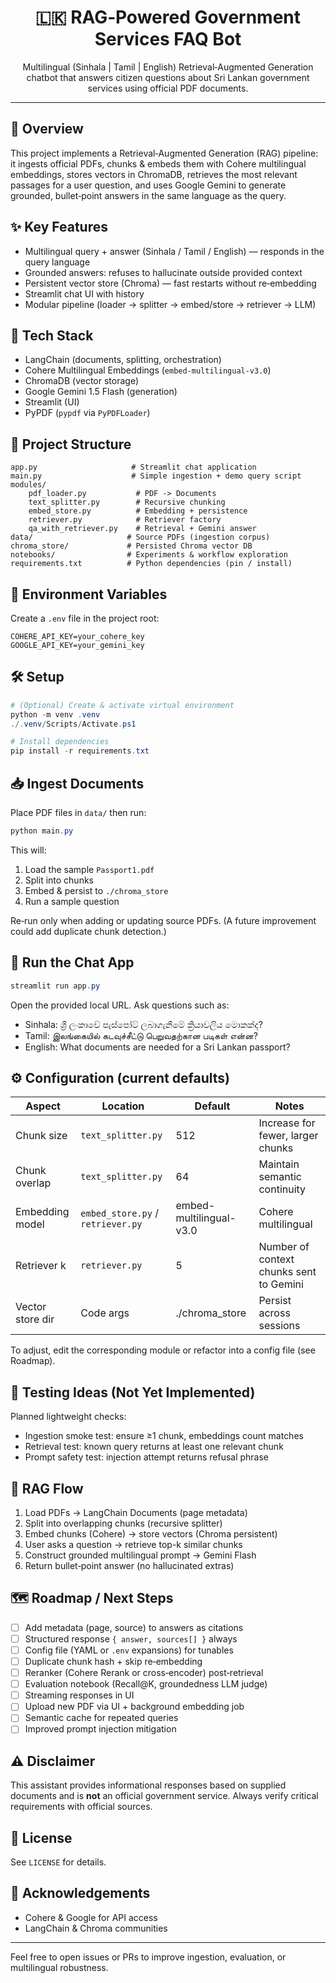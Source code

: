 <div align="center">

# 🇱🇰 RAG‑Powered Government Services FAQ Bot

Multilingual (Sinhala | Tamil | English) Retrieval‑Augmented Generation chatbot that answers citizen questions about Sri Lankan government services using official PDF documents.

</div>

---

## 🚀 Overview
This project implements a Retrieval‑Augmented Generation (RAG) pipeline: it ingests official PDFs, chunks & embeds them with Cohere multilingual embeddings, stores vectors in ChromaDB, retrieves the most relevant passages for a user question, and uses Google Gemini to generate grounded, bullet‑point answers in the same language as the query.

## ✨ Key Features
- Multilingual query + answer (Sinhala / Tamil / English) — responds in the query language
- Grounded answers: refuses to hallucinate outside provided context
- Persistent vector store (Chroma) — fast restarts without re‑embedding
- Streamlit chat UI with history
- Modular pipeline (loader → splitter → embed/store → retriever → LLM)

## 🧱 Tech Stack
- LangChain (documents, splitting, orchestration)
- Cohere Multilingual Embeddings (`embed-multilingual-v3.0`)
- ChromaDB (vector storage)
- Google Gemini 1.5 Flash (generation)
- Streamlit (UI)
- PyPDF (`pypdf` via `PyPDFLoader`)

## 📂 Project Structure
```
app.py                     # Streamlit chat application
main.py                    # Simple ingestion + demo query script
modules/
	pdf_loader.py           # PDF -> Documents
	text_splitter.py        # Recursive chunking
	embed_store.py          # Embedding + persistence
	retriever.py            # Retriever factory
	qa_with_retriever.py    # Retrieval + Gemini answer
data/                     # Source PDFs (ingestion corpus)
chroma_store/             # Persisted Chroma vector DB
notebooks/                # Experiments & workflow exploration
requirements.txt          # Python dependencies (pin / install)
```

## 🔐 Environment Variables
Create a `.env` file in the project root:
```
COHERE_API_KEY=your_cohere_key
GOOGLE_API_KEY=your_gemini_key
```

## 🛠️ Setup
```powershell
# (Optional) Create & activate virtual environment
python -m venv .venv
./.venv/Scripts/Activate.ps1

# Install dependencies
pip install -r requirements.txt
```

## 📥 Ingest Documents
Place PDF files in `data/` then run:
```powershell
python main.py
```
This will:
1. Load the sample `Passport1.pdf`
2. Split into chunks
3. Embed & persist to `./chroma_store`
4. Run a sample question

Re‑run only when adding or updating source PDFs. (A future improvement could add duplicate chunk detection.)

## 💬 Run the Chat App
```powershell
streamlit run app.py
```
Open the provided local URL. Ask questions such as:
- Sinhala: ශ්‍රී ලංකාවේ පැස්පෝට් ලබාගැනීමේ ක්‍රියාවලිය මොකක්ද?
- Tamil: இலங்கையில் கடவுச்சீட்டு பெறுவதற்கான படிகள் என்ன?
- English: What documents are needed for a Sri Lankan passport?

## ⚙️ Configuration (current defaults)
| Aspect | Location | Default | Notes |
|--------|----------|---------|-------|
| Chunk size | `text_splitter.py` | 512 | Increase for fewer, larger chunks |
| Chunk overlap | `text_splitter.py` | 64 | Maintain semantic continuity |
| Embedding model | `embed_store.py` / `retriever.py` | embed-multilingual-v3.0 | Cohere multilingual |
| Retriever k | `retriever.py` | 5 | Number of context chunks sent to Gemini |
| Vector store dir | Code args | ./chroma_store | Persist across sessions |

To adjust, edit the corresponding module or refactor into a config file (see Roadmap).

## 🧪 Testing Ideas (Not Yet Implemented)
Planned lightweight checks:
- Ingestion smoke test: ensure ≥1 chunk, embeddings count matches
- Retrieval test: known query returns at least one relevant chunk
- Prompt safety test: injection attempt returns refusal phrase

## 🔄 RAG Flow
1. Load PDFs → LangChain Documents (page metadata)
2. Split into overlapping chunks (recursive splitter)
3. Embed chunks (Cohere) → store vectors (Chroma persistent)
4. User asks a question → retrieve top-k similar chunks
5. Construct grounded multilingual prompt → Gemini Flash
6. Return bullet‑point answer (no hallucinated extras)

## 🗺️ Roadmap / Next Steps
- [ ] Add metadata (page, source) to answers as citations
- [ ] Structured response `{ answer, sources[] }` always
- [ ] Config file (YAML or `.env` expansions) for tunables
- [ ] Duplicate chunk hash + skip re‑embedding
- [ ] Reranker (Cohere Rerank or cross‑encoder) post‑retrieval
- [ ] Evaluation notebook (Recall@K, groundedness LLM judge)
- [ ] Streaming responses in UI
- [ ] Upload new PDF via UI + background embedding job
- [ ] Semantic cache for repeated queries
- [ ] Improved prompt injection mitigation

## ⚠️ Disclaimer
This assistant provides informational responses based on supplied documents and is **not** an official government service. Always verify critical requirements with official sources.

## 📄 License
See `LICENSE` for details.

## 🙌 Acknowledgements
- Cohere & Google for API access
- LangChain & Chroma communities

---

Feel free to open issues or PRs to improve ingestion, evaluation, or multilingual robustness.